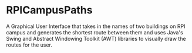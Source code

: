 # RPICampusPaths
A Graphical User Interface that takes in the names of two buildings on RPI campus and generates the shortest route between them and uses Java's Swing and Abstract Windowing Toolkit (AWT) libraries to visually draw the routes for the user. 


